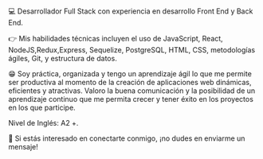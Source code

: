
:computer: Desarrollador Full Stack con experiencia en desarrollo Front End y Back End. 

:point_right: Mis habilidades técnicas incluyen el uso de JavaScript, React, NodeJS,Redux,Express, Sequelize, PostgreSQL, HTML, CSS, metodologías ágiles, Git, y estructura de datos.

:grin: Soy práctica, organizada y tengo un aprendizaje ágil lo que me permite ser productiva al momento de la creación de aplicaciones web dinámicas, eficientes y atractivas. Valoro la buena comunicación y la posibilidad de un aprendizaje continuo que me permita crecer y tener éxito en los proyectos en los que participe.

Nivel de Inglés: A2 +.

:e-mail: Si estás interesado en conectarte conmigo, ¡no dudes en enviarme un mensaje! 
